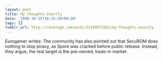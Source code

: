 ```yaml
---
layout: post
title: My thoughts exactly
date: '2008-10-15T16:35:20+00:00'
tags: []
tumblr_url: http://vandragt.com/post/22188871922/my-thoughts-exactly
---
```

Eurogamer writes:     The community has also pointed out that SecuROM does nothing to stop piracy, as Spore was cracked before public release. Instead, they argue, the real target is the pre-owned, trade-in market.
